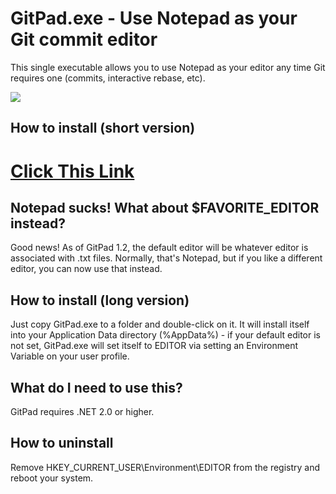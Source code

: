 # GitPad.exe - Use Notepad as your Git commit editor

This single executable allows you to use Notepad as your editor any time Git
requires one (commits, interactive rebase, etc).

![](https://assets-cdn.github.com/images/modules/home/gh-windows-app.png)

## How to install (short version)

# [Click This Link](https://github-gitpad.s3.amazonaws.com/GitPad.zip)

## Notepad sucks! What about $FAVORITE\_EDITOR instead?

Good news! As of GitPad 1.2, the default editor will be whatever editor is
associated with .txt files. Normally, that's Notepad, but if you like a different
editor, you can now use that instead.

## How to install (long version)

Just copy GitPad.exe to a folder and double-click on it. It will install
itself into your Application Data directory (%AppData%) - if your default
editor is not set, GitPad.exe will set itself to EDITOR via setting an
Environment Variable on your user profile.

## What do I need to use this?

GitPad requires .NET 2.0 or higher.

## How to uninstall

Remove HKEY_CURRENT_USER\Environment\EDITOR from the registry and reboot your
system.
